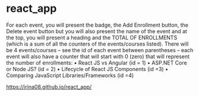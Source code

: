 # react_app
For each event, you will present the badge, the Add Enrollment button, the Delete event button but you will also present the name of the event and at the top, you will present a heading and the TOTAL OF ENROLLMENTS (which is a sum of all the counters of the events/courses listed).
There will be 4 events/courses – see the id of each event between parentheses – each event will also have a counter that will start with 0 (zero) that will represent the number of enrollments:
• React JS vs Angular (id = 1)
• ASP.NET Core or Node JS? (id = 2)
• Lifecycle of React JS Components (id =3)
• Comparing JavaScript Libraries/Frameworks (id =4)

https://irina08.github.io/react_app/
